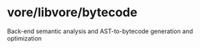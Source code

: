 # vore/libvore/bytecode

Back-end semantic analysis and AST-to-bytecode generation and optimization
